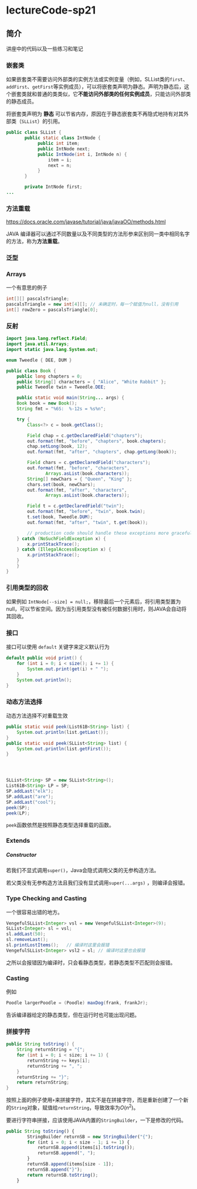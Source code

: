 # lectureCode-sp21
## 简介
讲座中的代码以及一些练习和笔记

### 嵌套类

如果嵌套类不需要访问外部类的实例方法或实例变量（例如，SLList类的`first`、`addFirst`、`getFirst`等实例成员），可以将嵌套类声明为静态。声明为静态后，这个嵌套类就和普通的类类似，它**不能访问外部类的任何实例成员**，只能访问外部类的静态成员。

将嵌套类声明为 **静态** 可以节省内存，原因在于静态嵌套类不再隐式地持有对其外部类（`SLList`）的引用。

```java
public class SLList {
       public static class IntNode {
            public int item;
            public IntNode next;
            public IntNode(int i, IntNode n) {
                item = i;
                next = n;
            }
       }

       private IntNode first;
...
```

### 方法重载

https://docs.oracle.com/javase/tutorial/java/javaOO/methods.html

JAVA 编译器可以通过不同数量以及不同类型的方法形参来区别同一类中相同名字的方法，称为**方法重载**。

### 泛型

### Arrays

一个有意思的例子

```java
int[][] pascalsTriangle;
pascalsTriangle = new int[4][]; // 未确定时，每一个赋值为null，没有引用
int[] rowZero = pascalsTriangle[0];
```

### 反射

```java
import java.lang.reflect.Field;
import java.util.Arrays;
import static java.lang.System.out;

enum Tweedle { DEE, DUM }

public class Book {
    public long chapters = 0;
    public String[] characters = { "Alice", "White Rabbit" };
    public Tweedle twin = Tweedle.DEE;

    public static void main(String... args) {
	Book book = new Book();
	String fmt = "%6S:  %-12s = %s%n";

	try {
	    Class<?> c = book.getClass();

	    Field chap = c.getDeclaredField("chapters");
	    out.format(fmt, "before", "chapters", book.chapters);
  	    chap.setLong(book, 12);
	    out.format(fmt, "after", "chapters", chap.getLong(book));

	    Field chars = c.getDeclaredField("characters");
	    out.format(fmt, "before", "characters",
		       Arrays.asList(book.characters));
	    String[] newChars = { "Queen", "King" };
	    chars.set(book, newChars);
	    out.format(fmt, "after", "characters",
		       Arrays.asList(book.characters));

	    Field t = c.getDeclaredField("twin");
	    out.format(fmt, "before", "twin", book.twin);
	    t.set(book, Tweedle.DUM);
	    out.format(fmt, "after", "twin", t.get(book));

        // production code should handle these exceptions more gracefully
	} catch (NoSuchFieldException x) {
	    x.printStackTrace();
	} catch (IllegalAccessException x) {
	    x.printStackTrace();
	}
    }
}
```

### 引用类型的回收

如果例如 `IntNode[--size] = null;`，移除最后一个元素后，将引用类型置为null，可以节省空间。因为当引用类型没有被任何数据引用时，则JAVA会自动将其回收。

### 接口

接口可以使用 `default` 关键字来定义默认行为

```java
default public void print() {
    for (int i = 0; i < size(); i += 1) {
        System.out.print(get(i) + " ");
    }
    System.out.println();
}
```

### 动态方法选择

动态方法选择不对重载生效

```java
public static void peek(List61B<String> list) {
    System.out.println(list.getLast());
}
public static void peek(SLList<String> list) {
    System.out.println(list.getFirst());
}




SLList<String> SP = new SLList<String>();
List61B<String> LP = SP;
SP.addLast("elk");
SP.addLast("are");
SP.addLast("cool");
peek(SP);
peek(LP);
```

`peek`函数依然是按照静态类型选择重载的函数。

### Extends

##### Constructor

若我们不显式调用`super()`，Java会隐式调用父类的无参构造方法。

若父类没有无参构造方法且我们没有显式调用`super(...args)` ，则编译会报错。

### Type Checking and Casting

一个很容易出错的地方。

```java
VengefulSLList<Integer> vsl = new VengefulSLList<Integer>(9);
SLList<Integer> sl = vsl;
sl.addLast(50);
sl.removeLast();
sl.printLostItems();   // 编译时这里会报错
VengefulSLList<Integer> vsl2 = sl; // 编译时这里也会报错
```

之所以会报错因为编译时，只会看静态类型，若静态类型不匹配则会报错。

### Casting

例如

```java
Poodle largerPoodle = (Poodle) maxDog(frank, frankJr);
```

告诉编译器给定的静态类型，但在运行时也可能出现问题。

### 拼接字符

```java
public String toString() {
    String returnString = "{";
    for (int i = 0; i < size; i += 1) {
        returnString += keys[i];
        returnString += ", ";
    }
    returnString += "}";
    return returnString;
}
```

按照上面的例子使用`+`来拼接字符，其实不是在拼接字符，而是重新创建了一个新的`String`对象，赋值给`returnString`，导致效率为$O(n^2)$。

要进行字符串拼接，应该使用JAVA内置的`StringBuilder`，一下是修改的代码。

```javascript
public String toString() {
        StringBuilder returnSB = new StringBuilder("{");
        for (int i = 0; i < size - 1; i += 1) {
            returnSB.append(items[i].toString());
            returnSB.append(", ");
        }
        returnSB.append(items[size - 1]);
        returnSB.append("}");
        return returnSB.toString();
    }
```



